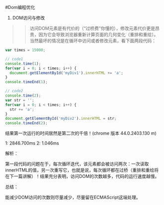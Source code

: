 #Dom编程优化

1. DOM访问与修改

>>访问DOM元素是有代价的（“过桥费”你懂的），修改元素代价更是昂贵，因为它会导致浏览器重新计算页面的几何变化（重排和重绘）。
当然最坏的情况是在循环中访问或者修改元素，看下面两段代码：
```javascript
var times = 15000;

// code1
console.time(1);
for(var i = 0; i < times; i++) {
  document.getElementById('myDiv1').innerHTML += 'a';
}
console.timeEnd(1);

// code2
console.time(2);
var str = '';
for(var i = 0; i < times; i++) {
  str += 'a';
}
document.getElementById('myDiv2').innerHTML = str;
console.timeEnd(2);   
```
结果第一次运行的时间居然是第二次的千倍！(chrome 版本 44.0.2403.130 m)

1: 2846.700ms 2: 1.046ms

解析：

第一段代码的问题在于，每次循环迭代，该元素都会被访问两次：一次读取innerHTML的值，另一次重写它，也就是说，每次循环都在过桥（重排和重绘将在下一篇讲解）！结果充分表明，访问DOM的次数越多，代码的运行速度越慢。

总结：

能减少DOM访问的次数则尽量减少，尽量留在ECMAScript这端处理。
